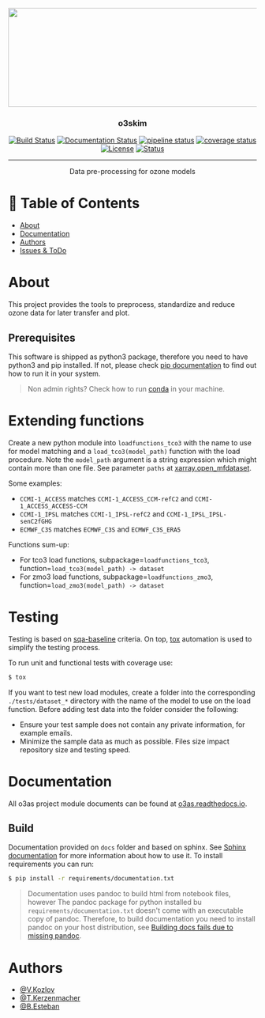 <p align="center">
   <img src="https://o3as.data.kit.edu/img/header-bg.jpg" width="850" height="200">
</p>

<h3 align="center">o3skim</h3>

<div align="center">

  [![Build Status](https://jenkins.eosc-synergy.eu/buildStatus/icon?job=eosc-synergy-org%2Fo3skim%2Fmain)](https://jenkins.eosc-synergy.eu/job/eosc-synergy-org/job/o3skim/job/main)
  [![Documentation Status](https://readthedocs.org/projects/o3as/badge/?version=latest)](https://o3as.readthedocs.io/en/latest/?badge=latest)
  [![pipeline status](https://codebase.helmholtz.cloud/m-team/o3as/o3skim/badges/main/pipeline.svg)](https://codebase.helmholtz.cloud/m-team/o3as/o3skim/-/commits/main)
  [![coverage status](https://codebase.helmholtz.cloud/m-team/o3as/o3skim/badges/main/coverage.svg)](https://codebase.helmholtz.cloud/m-team/o3as/o3skim/-/commits/main)
  [![License](https://img.shields.io/badge/license-GPL-blue.svg)](https://codebase.helmholtz.cloud/m-team/o3as/o3skim/-/commits/main)
  [![Status](https://img.shields.io/badge/status-building-blue.svg)](https://codebase.helmholtz.cloud/m-team/o3as/o3skim/-/commits/main) 

</div>

---

<p align="center"> Data pre-processing for ozone models 
    <br> 
</p>

# 📝 Table of Contents
- [About](#about)
- [Documentation](https://o3as.readthedocs.io/en/latest)
- [Authors](#authors)
- [Issues & ToDo](https://codebase.helmholtz.cloud/m-team/o3as/o3skim/-/issues)

# About <a name = "about"></a>
This project provides the tools to preprocess, standardize and reduce ozone data for later transfer and plot. 

## Prerequisites
This software is shipped as python3 package, therefore you need to have python3 
and pip installed. If not, please check [pip documentation](https://pip.pypa.io/en/stable/installing/) to find out how to run it in your system.

> Non admin rights? Check how to run [conda](https://docs.conda.io/en/latest/) in your machine.


# Extending functions
Create a new python module into `loadfunctions_tco3` with the name to use for model matching and a `load_tco3(model_path)` function with the load procedure. Note the `model_path` argument is a string expression which might contain more than one file. See parameter `paths` at [xarray.open_mfdataset](https://docs.xarray.dev/en/stable/generated/xarray.open_mfdataset.html).

Some examples:
 - `CCMI-1_ACCESS` matches `CCMI-1_ACCESS_CCM-refC2` and `CCMI-1_ACCESS_ACCESS-CCM`
 - `CCMI-1_IPSL` matches `CCMI-1_IPSL-refC2` and `CCMI-1_IPSL_IPSL-senC2fGHG`
 - `ECMWF_C3S` matches `ECMWF_C3S` and `ECMWF_C3S_ERA5`

Functions sum-up:
 - For tco3 load functions, subpackage=`loadfunctions_tco3`, function=`load_tco3(model_path) -> dataset`
 - For zmo3 load functions, subpackage=`loadfunctions_zmo3`, function=`load_zmo3(model_path) -> dataset`


# Testing <a name = "testing"></a>
Testing is based on [sqa-baseline](https://indigo-dc.github.io/sqa-baseline/) criteria. On top, [tox](https://tox.readthedocs.io/en/latest/) automation is used to simplify the testing process.

To run unit and functional tests with coverage use:
```sh
$ tox
```

If you want to test new load modules, create a folder into the corresponding `./tests/dataset_*` directory with the name of the model to use on the load function. Before adding test data into the folder consider the following:
 - Ensure your test sample does not contain any private information, for example emails.
 - Minimize the sample data as much as possible. Files size impact repository size and testing speed. 

# Documentation <a name = "doc"></a>
All o3as project module documents can be found at [o3as.readthedocs.io](https://o3as.readthedocs.io/en/latest/). 

## Build
Documentation provided on `docs` folder and based on sphinx. See 
[Sphinx documentation](https://www.sphinx-doc.org/en/master/usage/quickstart.html)
for more information about how to use it. To install requirements you can run:

```bash
$ pip install -r requirements/documentation.txt
```

> Documentation uses pandoc to build html from notebook files, however 
The pandoc package for python installed bu `requirements/documentation.txt`
doesn't come with an executable copy of pandoc. Therefore, 
to build documentation you need to install pandoc on your host distribution, see
[Building docs fails due to missing pandoc](https://stackoverflow.com/questions/62398231/building-docs-fails-due-to-missing-pandoc).


# Authors <a name = "authors"></a>
- [@V.Kozlov](https://git.scc.kit.edu/eo9869)
- [@T.Kerzenmacher](https://git.scc.kit.edu/px5501)
- [@B.Esteban](https://git.scc.kit.edu/zr5094)

